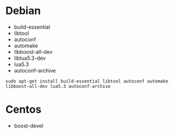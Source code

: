 # Debian
* build-essential
* libtool
* autoconf
* automake
* libboost-all-dev
* liblua5.3-dev
* lua5.3
* autoconf-archive

```
sudo apt-get install build-essential libtool autoconf automake libboost-all-dev lua5.3 autoconf-archive
```

# Centos
* boost-devel
